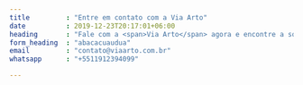 ```yaml
---
title         : "Entre em contato com a Via Arto"
date          : 2019-12-23T20:17:01+06:00
heading       : "Fale com a <span>Via Arto</span> agora e encontre a solução ideal de <span>brindes personalizados</span> para sua empresa!"
form_heading  : "abacacuaudua"
email         : "contato@viaarto.com.br"
whatsapp      : "+5511912394099"

---
```

